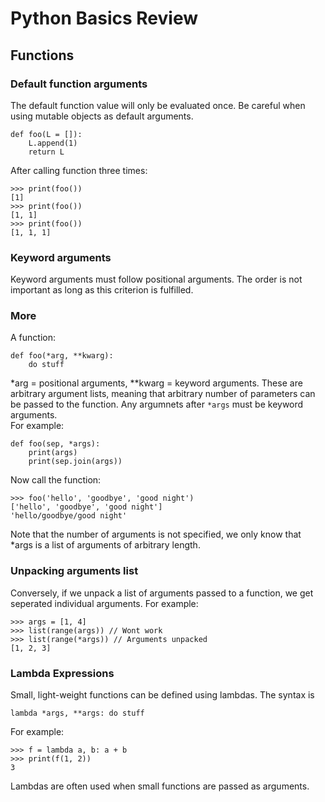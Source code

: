 # Python Basics Review

## Functions
### Default function arguments 
The default function value will only be evaluated once. Be careful when using mutable objects as default arguments.
```
def foo(L = []):
    L.append(1)
    return L
```
After calling function three times:
```
>>> print(foo())
[1]
>>> print(foo())
[1, 1]
>>> print(foo())
[1, 1, 1]
```
### Keyword arguments
Keyword arguments must follow positional arguments. The order is not important as long as this criterion is fulfilled.
### More
A function:
```
def foo(*arg, **kwarg):
    do stuff
```
*arg = positional arguments, **kwarg = keyword arguments. These are arbitrary argument lists, meaning that arbitrary number of parameters can be passed to the function. Any argumnets after `*args` must be keyword arguments.  
For example:
```
def foo(sep, *args):
    print(args)
    print(sep.join(args))
```
Now call the function:
```
>>> foo('hello', 'goodbye', 'good night')
['hello', 'goodbye', 'good night']
'hello/goodbye/good night'
``` 
Note that the number of arguments is not specified, we only know that *args is a list of arguments of arbitrary length.
### Unpacking arguments list
Conversely, if we unpack a list of arguments passed to a function, we get seperated individual arguments. For example:
```
>>> args = [1, 4]
>>> list(range(args)) // Wont work
>>> list(range(*args)) // Arguments unpacked
[1, 2, 3]
```
### Lambda Expressions
Small, light-weight functions can be defined using lambdas. The syntax is
```
lambda *args, **args: do stuff
```
For example:
``` 
>>> f = lambda a, b: a + b
>>> print(f(1, 2))
3
```
Lambdas are often used when small functions are passed as arguments.

